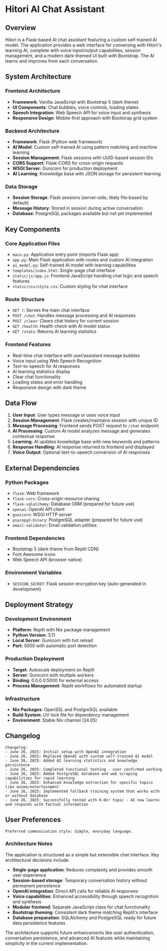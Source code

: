 # Hitori AI Chat Assistant

## Overview

Hitori is a Flask-based AI chat assistant featuring a custom self-trained AI model. The application provides a web interface for conversing with Hitori's learning AI, complete with voice input/output capabilities, session management, and a modern dark-themed UI built with Bootstrap. The AI learns and improves from each conversation.

## System Architecture

### Frontend Architecture
- **Framework**: Vanilla JavaScript with Bootstrap 5 (dark theme)
- **UI Components**: Chat bubbles, voice controls, loading states
- **Speech Integration**: Web Speech API for voice input and synthesis
- **Responsive Design**: Mobile-first approach with Bootstrap grid system

### Backend Architecture
- **Framework**: Flask (Python web framework)
- **AI Model**: Custom self-trained AI using pattern matching and machine learning
- **Session Management**: Flask sessions with UUID-based session IDs
- **CORS Support**: Flask-CORS for cross-origin requests
- **WSGI Server**: Gunicorn for production deployment
- **AI Learning**: Knowledge base with JSON storage for persistent learning

### Data Storage
- **Session Storage**: Flask sessions (server-side, likely file-based by default)
- **Message History**: Stored in session during active conversation
- **Database**: PostgreSQL packages available but not yet implemented

## Key Components

### Core Application Files
- `main.py`: Application entry point (imports Flask app)
- `app.py`: Main Flask application with routes and custom AI integration
- `ai_model.py`: Self-trained AI model with learning capabilities
- `templates/index.html`: Single-page chat interface
- `static/js/app.js`: Frontend JavaScript handling chat logic and speech features
- `static/css/style.css`: Custom styling for chat interface

### Route Structure
- `GET /`: Serves the main chat interface
- `POST /chat`: Handles message processing and AI responses
- `POST /clear`: Clears chat history for current session
- `GET /health`: Health check with AI model status
- `GET /stats`: Returns AI learning statistics

### Frontend Features
- Real-time chat interface with user/assistant message bubbles
- Voice input using Web Speech Recognition
- Text-to-speech for AI responses
- AI learning statistics display
- Clear chat functionality
- Loading states and error handling
- Responsive design with dark theme

## Data Flow

1. **User Input**: User types message or uses voice input
2. **Session Management**: Flask creates/maintains session with unique ID
3. **Message Processing**: Frontend sends POST request to `/chat` endpoint
4. **AI Processing**: Custom AI model analyzes message and generates contextual response
5. **Learning**: AI updates knowledge base with new keywords and patterns
6. **Response Handling**: AI response returned to frontend and displayed
7. **Voice Output**: Optional text-to-speech conversion of AI responses

## External Dependencies

### Python Packages
- `flask`: Web framework
- `flask-cors`: Cross-origin resource sharing
- `flask-sqlalchemy`: Database ORM (prepared for future use)
- `openai`: OpenAI API client
- `gunicorn`: WSGI HTTP server
- `psycopg2-binary`: PostgreSQL adapter (prepared for future use)
- `email-validator`: Email validation utilities

### Frontend Dependencies
- Bootstrap 5 (dark theme from Replit CDN)
- Font Awesome icons
- Web Speech API (browser native)

### Environment Variables
- `SESSION_SECRET`: Flask session encryption key (auto-generated in development)

## Deployment Strategy

### Development Environment
- **Platform**: Replit with Nix package management
- **Python Version**: 3.11
- **Local Server**: Gunicorn with hot reload
- **Port**: 5000 with automatic port detection

### Production Deployment
- **Target**: Autoscale deployment on Replit
- **Server**: Gunicorn with multiple workers
- **Binding**: 0.0.0.0:5000 for external access
- **Process Management**: Replit workflows for automated startup

### Infrastructure
- **Nix Packages**: OpenSSL and PostgreSQL available
- **Build System**: UV lock file for dependency management
- **Environment**: Stable Nix channel (24.05)

## Changelog

```
Changelog:
- June 26, 2025: Initial setup with OpenAI integration
- June 26, 2025: Replaced OpenAI with custom self-trained AI model
- June 26, 2025: Added AI learning statistics and knowledge persistence
- June 26, 2025: Completed functional testing - user confirmed working
- June 26, 2025: Added PostgreSQL database and web scraping capabilities for rapid learning
- June 26, 2025: Enhanced knowledge extraction for specific topics like anime/entertainment
- June 26, 2025: Implemented fallback training system that works with or without database
- June 26, 2025: Successfully tested with K-On! topic - AI now learns and responds with factual information
```

## User Preferences

```
Preferred communication style: Simple, everyday language.
```

### Architecture Notes

The application is structured as a simple but extensible chat interface. Key architectural decisions include:

- **Single-page application**: Reduces complexity and provides smooth user experience
- **Session-based storage**: Temporary conversation history without permanent persistence
- **OpenAI integration**: Direct API calls for reliable AI responses
- **Voice capabilities**: Enhanced accessibility through speech recognition and synthesis
- **Modular frontend**: Separate JavaScript class for chat functionality
- **Bootstrap theming**: Consistent dark theme matching Replit's interface
- **Database preparation**: SQLAlchemy and PostgreSQL ready for future data persistence features

The architecture supports future enhancements like user authentication, conversation persistence, and advanced AI features while maintaining simplicity in the current implementation.